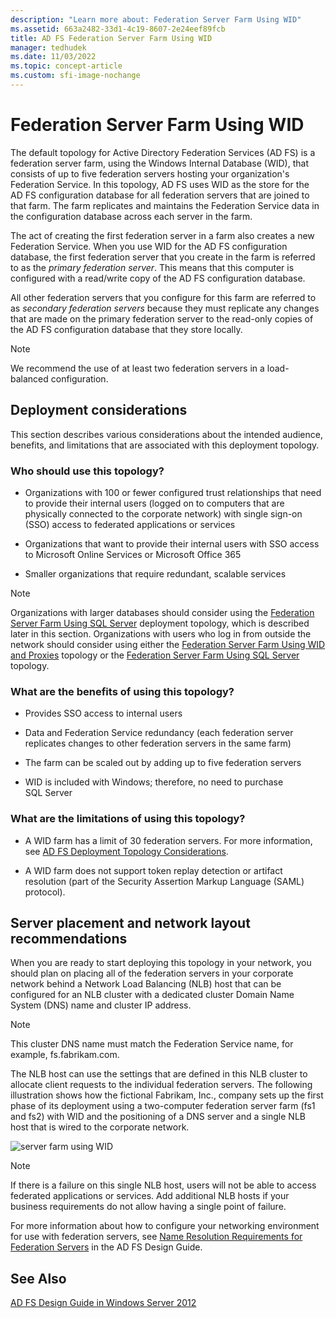 ```yaml
---
description: "Learn more about: Federation Server Farm Using WID"
ms.assetid: 663a2482-33d1-4c19-8607-2e24eef89fcb
title: AD FS Federation Server Farm Using WID
manager: tedhudek
ms.date: 11/03/2022
ms.topic: concept-article
ms.custom: sfi-image-nochange
---
```


# Federation Server Farm Using WID

The default topology for Active Directory Federation Services \(AD FS\) is a federation server farm, using the Windows Internal Database \(WID\), that consists of up to five federation servers hosting your organization's Federation Service. In this topology, AD FS uses WID as the store for the AD FS configuration database for all federation servers that are joined to that farm. The farm replicates and maintains the Federation Service data in the configuration database across each server in the farm.

The act of creating the first federation server in a farm also creates a new Federation Service. When you use WID for the AD FS configuration database, the first federation server that you create in the farm is referred to as the *primary federation server*. This means that this computer is configured with a read\/write copy of the AD FS configuration database.

All other federation servers that you configure for this farm are referred to as *secondary federation servers* because they must replicate any changes that are made on the primary federation server to the read\-only copies of the AD FS configuration database that they store locally.

> [!NOTE]
> We recommend the use of at least two federation servers in a load\-balanced configuration.

## Deployment considerations
This section describes various considerations about the intended audience, benefits, and limitations that are associated with this deployment topology.

### Who should use this topology?

-   Organizations with 100 or fewer configured trust relationships that need to provide their internal users \(logged on to computers that are physically connected to the corporate network\) with single sign\-on \(SSO\) access to federated applications or services

-   Organizations that want to provide their internal users with SSO access to Microsoft Online Services or Microsoft Office 365

-   Smaller organizations that require redundant, scalable services

> [!NOTE]
> Organizations with larger databases should consider using the [Federation Server Farm Using SQL Server](Federation-Server-Farm-Using-SQL-Server.md) deployment topology, which is described later in this section. Organizations with users who log in from outside the network should consider using either the [Federation Server Farm Using WID and Proxies](Federation-Server-Farm-Using-WID-and-Proxies.md) topology or the [Federation Server Farm Using SQL Server](Federation-Server-Farm-Using-SQL-Server.md) topology.

### What are the benefits of using this topology?

-   Provides SSO access to internal users

-   Data and Federation Service redundancy \(each federation server replicates changes to other federation servers in the same farm\)

-   The farm can be scaled out by adding up to five federation servers

-   WID is included with Windows; therefore, no need to purchase SQL Server

### What are the limitations of using this topology?

-   A WID farm has a limit of 30 federation servers. For more information, see [AD FS Deployment Topology Considerations](AD-FS-Deployment-Topology-Considerations.md).

-   A WID farm does not support token replay detection or artifact resolution \(part of the Security Assertion Markup Language \(SAML\) protocol\).

## Server placement and network layout recommendations
When you are ready to start deploying this topology in your network, you should plan on placing all of the federation servers in your corporate network behind a Network Load Balancing \(NLB\) host that can be configured for an NLB cluster with a dedicated cluster Domain Name System \(DNS\) name and cluster IP address.

> [!NOTE]
> This cluster DNS name must match the Federation Service name, for example, fs.fabrikam.com.

The NLB host can use the settings that are defined in this NLB cluster to allocate client requests to the individual federation servers. The following illustration shows how the fictional Fabrikam, Inc., company sets up the first phase of its deployment using a two\-computer federation server farm \(fs1 and fs2\) with WID and the positioning of a DNS server and a single NLB host that is wired to the corporate network.

![server farm using WID](media/FarmWID.gif)

> [!NOTE]
> If there is a failure on this single NLB host, users will not be able to access federated applications or services. Add additional NLB hosts if your business requirements do not allow having a single point of failure.

For more information about how to configure your networking environment for use with federation servers, see [Name Resolution Requirements for Federation Servers](Name-Resolution-Requirements-for-Federation-Servers.md) in the AD FS Design Guide.

## See Also
[AD FS Design Guide in Windows Server 2012](AD-FS-Design-Guide-in-Windows-Server-2012.md)
